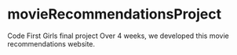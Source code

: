 # movieRecommendationsProject
Code First Girls final project
Over 4 weeks, we developed this movie recommendations website. 
